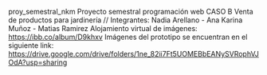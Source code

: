 proy_semestral_nkm
Proyecto semestral programación web
CASO B Venta de productos para jardinería // 
Integrantes: Nadia Arellano - Ana Karina Muñoz - Matias Ramirez
Alojamiento virtual de imágenes: https://ibb.co/album/D9khxv
Imágenes del prototipo se encuentran en el siguiente link: https://drive.google.com/drive/folders/1ne_82ii7Ft5UOMEBbEANySVRophVJOdA?usp=sharing
